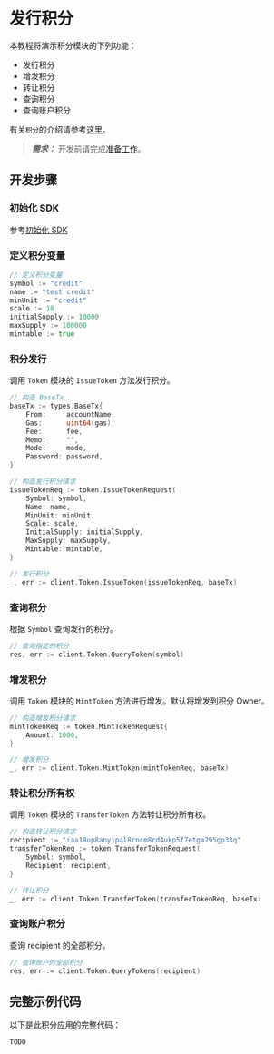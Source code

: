 <!--
order: 3
-->

# 发行积分

本教程将演示积分模块的下列功能：

- 发行积分
- 增发积分
- 转让积分
- 查询积分
- 查询账户积分

有关`积分`的介绍请参考[这里](../core_modules/token.md)。

>**_需求：_** 开发前请完成[准备工作](prepare.md)。

## 开发步骤

### 初始化 SDK

参考[初始化 SDK](sdk_init.md)

### 定义积分变量

```go
// 定义积分变量
symbol := "credit"
name := "test credit"
minUnit := "credit"
scale := 18
initialSupply := 10000
maxSupply := 100000
mintable := true
```

### 积分发行

调用 `Token` 模块的 `IssueToken` 方法发行积分。

```go
// 构造 BaseTx
baseTx := types.BaseTx{
    From:     accountName,
    Gas:      uint64(gas),
    Fee:      fee,
    Memo:     "",
    Mode:     mode,
    Password: password,
}

// 构造发行积分请求
issueTokenReq := token.IssueTokenRequest(
    Symbol: symbol,
    Name: name,
    MinUnit: minUnit,
    Scale: scale,
    InitialSupply: initialSupply,
    MaxSupply: maxSupply,
    Mintable: mintable,
}

// 发行积分
_, err := client.Token.IssueToken(issueTokenReq, baseTx)
```

### 查询积分

根据 `Symbol` 查询发行的积分。

```go
// 查询指定的积分
res, err := client.Token.QueryToken(symbol)
```

### 增发积分

调用 `Token` 模块的 `MintToken` 方法进行增发。默认将增发到积分 Owner。

```go
// 构造增发积分请求
mintTokenReq := token.MintTokenRequest{
    Amount: 1000,
}

// 增发积分
_, err := client.Token.MintToken(mintTokenReq, baseTx)
```

### 转让积分所有权

调用 `Token` 模块的 `TransferToken` 方法转让积分所有权。

```go
// 构造转让积分请求
recipient := "iaa18up8anyjpal8rncm8rd4ukp5f7etga795gp33q"
transferTokenReq := token.TransferTokenRequest(
    Symbol: symbol,
    Recipient: recipient,
}

// 转让积分
_, err := client.Token.TransferToken(transferTokenReq, baseTx)
```

### 查询账户积分

查询 recipient 的全部积分。

```go
// 查询账户的全部积分
res, err := client.Token.QueryTokens(recipient)
```

## 完整示例代码

以下是此积分应用的完整代码：

```go
TODO
```
